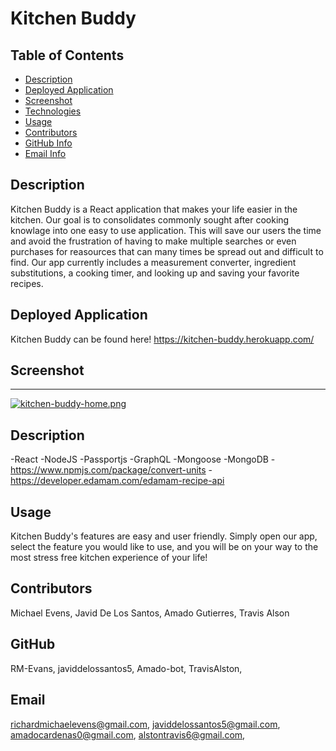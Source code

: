 # Kitchen Buddy

  ## Table of Contents

  - [Description](#Description)
  - [Deployed Application](#DeployedApplication)
  - [Screenshot](#Screenshot)
  - [Technologies](#Technologies)
  - [Usage](#Usage)
  - [Contributors](#Contributors)
  - [GitHub Info](#GitHub) 
  - [Email Info](#Email)

  ## Description

  Kitchen Buddy is a React application that makes your life easier in the kitchen. Our goal is to consolidates commonly sought after cooking knowlage into one easy to use application. This will save our users the time and avoid the frustration of having to make multiple searches or even purchases for reasources that can many times be spread out and difficult to find. Our app currently includes a measurement converter, ingredient substitutions, a cooking timer, and looking up and saving your favorite recipes.

  ## Deployed Application
  Kitchen Buddy can be found here! https://kitchen-buddy.herokuapp.com/

  ## Screenshot
  ***
  [![kitchen-buddy-home.png](https://i.postimg.cc/g0wcCP6y/kitchen-buddy-home.png)](https://postimg.cc/06sqSFnr)
  
  ## Description

  -React
  -NodeJS
  -Passportjs
  -GraphQL
  -Mongoose
  -MongoDB
  -https://www.npmjs.com/package/convert-units
  -https://developer.edamam.com/edamam-recipe-api

  ## Usage

  Kitchen Buddy's features are easy and user friendly. Simply open our app, select the feature you would like to use, and you will be on your way to the most stress free kitchen experience of your life!

  ## Contributors
  Michael Evens, Javid De Los Santos, Amado Gutierres, Travis Alson

  ## GitHub

  RM-Evans, javiddelossantos5, Amado-bot, TravisAlston,

  ## Email

richardmichaelevens@gmail.com, javiddelossantos5@gmail.com, amadocardenas0@gmail.com, alstontravis6@gmail.com,
